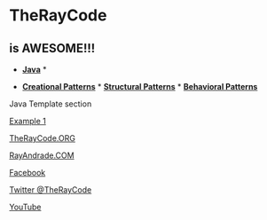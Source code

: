 # TheRayCode
## is AWESOME!!!

* **[Java](../README.md)** * 

* **[Creational Patterns](../../Creational/README.md)** * **[Structural Patterns](../../Structural/README.md)** * **[Behavioral Patterns](../README.md)**

Java Template section

[Example 1](./T1/README.md)

[TheRayCode.ORG](https://www.TheRayCode.org)

[RayAndrade.COM](https://www.RayAndrade.com)

[Facebook](https://www.facebook.com/TheRayCode/)

[Twitter @TheRayCode](https://www.twitter.com/TheRayCode/)

[YouTube](https://www.youtube.com/AndradeRay/)


